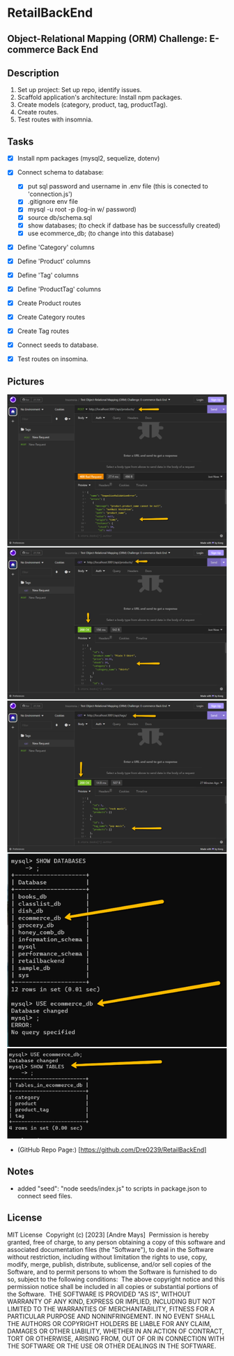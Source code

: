 # RetailBackEnd

## Object-Relational Mapping (ORM) Challenge: E-commerce Back End


## Description

1. Set up project: Set up repo, identify issues. 
2. Scaffold application's architecture: Install npm packages. 
3. Create models (category, product, tag, productTag). 
4. Create routes. 
5. Test routes with insomnia. 

## Tasks 
- [x] Install npm packages (mysql2, sequelize, dotenv) 

- [x] Connect schema to database:

    - [x] put sql password and username in .env file (this is conected to 'connection.js')
    - [x] .gitignore env file 
    - [x] mysql -u root -p (log-in w/ password)
    - [x] source db/schema.sql
    - [x] show databases; (to check if datbase has be successfully created)
    - [x] use ecommerce_db; (to change into this database)

- [x] Define 'Category' columns 

- [x] Define 'Product' columns 

- [x] Define 'Tag' columns 

- [x] Define 'ProductTag' columns

- [x] Create Product routes

- [x] Create Category routes

- [x] Create Tag routes 

- [x] Connect seeds to database. 

- [x] Test routes on insomina.

## Pictures 
<img src="./assets/insomnia post.png" alt ="pic of app" title="Post" />
<img src="./assets/insomnia products pic.png" alt ="pic of app" title="Products" />
<img src="./assets/insomnia tags pic.png" alt ="pic of app" title="Tags" />
<img src="./assets/mysql pic 1.png" alt ="pic of app" title="Sql Pic" />
<img src="./assets/mysql pic 2png.png" alt ="pic of app" title="Sql pic" />


- (​GitHub Repo Page:) [https://github.com/Dre0239/RetailBackEnd]

## Notes
- added "seed": "node seeds/index.js" to scripts in package.json to connect seed files. 
## License

​MIT License
​
Copyright (c) [2023] [Andre Mays]
​
Permission is hereby granted, free of charge, to any person obtaining a copy
of this software and associated documentation files (the "Software"), to deal
in the Software without restriction, including without limitation the rights
to use, copy, modify, merge, publish, distribute, sublicense, and/or sell
copies of the Software, and to permit persons to whom the Software is
furnished to do so, subject to the following conditions:
​
The above copyright notice and this permission notice shall be included in all
copies or substantial portions of the Software.
​
THE SOFTWARE IS PROVIDED "AS IS", WITHOUT WARRANTY OF ANY KIND, EXPRESS OR
IMPLIED, INCLUDING BUT NOT LIMITED TO THE WARRANTIES OF MERCHANTABILITY,
FITNESS FOR A PARTICULAR PURPOSE AND NONINFRINGEMENT. IN NO EVENT SHALL THE
AUTHORS OR COPYRIGHT HOLDERS BE LIABLE FOR ANY CLAIM, DAMAGES OR OTHER
LIABILITY, WHETHER IN AN ACTION OF CONTRACT, TORT OR OTHERWISE, ARISING FROM,
OUT OF OR IN CONNECTION WITH THE SOFTWARE OR THE USE OR OTHER DEALINGS IN THE
SOFTWARE.